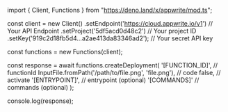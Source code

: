 import { Client, Functions } from "https://deno.land/x/appwrite/mod.ts";

const client = new Client()
    .setEndpoint('https://cloud.appwrite.io/v1') // Your API Endpoint
    .setProject('5df5acd0d48c2') // Your project ID
    .setKey('919c2d18fb5d4...a2ae413da83346ad2'); // Your secret API key

const functions = new Functions(client);

const response = await functions.createDeployment(
    '[FUNCTION_ID]', // functionId
    InputFile.fromPath('/path/to/file.png', 'file.png'), // code
    false, // activate
    '[ENTRYPOINT]', // entrypoint (optional)
    '[COMMANDS]' // commands (optional)
);

console.log(response);
